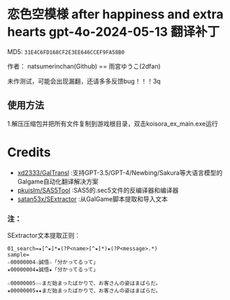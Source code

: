 # 恋色空模様 after happiness and extra hearts gpt-4o-2024-05-13 翻译补丁 

MD5: `31E4C6FD168CF2E3EE646CCEF9FA58B0`

作者： natsumerinchan(Github) == 雨宮ゆうこ(2dfan)

未作测试，可能会出现漏翻，还请多多反馈bug！！！3q

## 使用方法
1.解压压缩包并把所有文件复制到游戏根目录，双击koisora_ex_main.exe运行

# Credits

- [xd2333/GalTransl](https://github.com/xd2333/GalTransl.git) :支持GPT-3.5/GPT-4/Newbing/Sakura等大语言模型的Galgame自动化翻译解决方案
- [pkuislm/SAS5Tool](https://github.com/pkuislm/SAS5Tool.git) :SAS5的.sec5文件的反编译器和编译器
- [satan53x/SExtractor](https://github.com/satan53x/SExtractor.git) :从GalGame脚本提取和导入文本

### 注：
SExtractor文本提取正则：
```
01_search=★[^★]*★(?P<name>[^★]*)★(?P<message>.*)
sample=
☆00000004☆誠悟☆「分かってるって」
★00000004★誠悟★「分かってるって」

☆00000005☆☆まだ始まったばかりで、お客さんの姿はまばらだ。
★00000005★★まだ始まったばかりで、お客さんの姿はまばらだ。

```